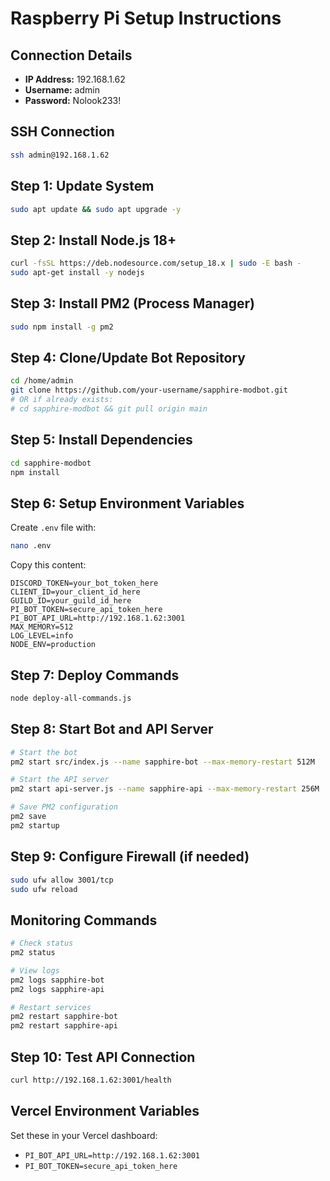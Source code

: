 # Raspberry Pi Setup Instructions

## Connection Details
- **IP Address:** 192.168.1.62
- **Username:** admin
- **Password:** Nolook233!

## SSH Connection
```bash
ssh admin@192.168.1.62
```

## Step 1: Update System
```bash
sudo apt update && sudo apt upgrade -y
```

## Step 2: Install Node.js 18+
```bash
curl -fsSL https://deb.nodesource.com/setup_18.x | sudo -E bash -
sudo apt-get install -y nodejs
```

## Step 3: Install PM2 (Process Manager)
```bash
sudo npm install -g pm2
```

## Step 4: Clone/Update Bot Repository
```bash
cd /home/admin
git clone https://github.com/your-username/sapphire-modbot.git
# OR if already exists:
# cd sapphire-modbot && git pull origin main
```

## Step 5: Install Dependencies
```bash
cd sapphire-modbot
npm install
```

## Step 6: Setup Environment Variables
Create `.env` file with:
```bash
nano .env
```

Copy this content:
```env
DISCORD_TOKEN=your_bot_token_here
CLIENT_ID=your_client_id_here
GUILD_ID=your_guild_id_here
PI_BOT_TOKEN=secure_api_token_here
PI_BOT_API_URL=http://192.168.1.62:3001
MAX_MEMORY=512
LOG_LEVEL=info
NODE_ENV=production
```

## Step 7: Deploy Commands
```bash
node deploy-all-commands.js
```

## Step 8: Start Bot and API Server
```bash
# Start the bot
pm2 start src/index.js --name sapphire-bot --max-memory-restart 512M

# Start the API server
pm2 start api-server.js --name sapphire-api --max-memory-restart 256M

# Save PM2 configuration
pm2 save
pm2 startup
```

## Step 9: Configure Firewall (if needed)
```bash
sudo ufw allow 3001/tcp
sudo ufw reload
```

## Monitoring Commands
```bash
# Check status
pm2 status

# View logs
pm2 logs sapphire-bot
pm2 logs sapphire-api

# Restart services
pm2 restart sapphire-bot
pm2 restart sapphire-api
```

## Step 10: Test API Connection
```bash
curl http://192.168.1.62:3001/health
```

## Vercel Environment Variables
Set these in your Vercel dashboard:
- `PI_BOT_API_URL=http://192.168.1.62:3001`
- `PI_BOT_TOKEN=secure_api_token_here`
